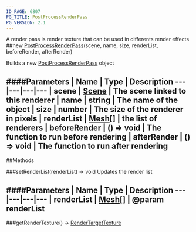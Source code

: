 ```yaml
---
ID_PAGE: 6807
PG_TITLE: PostProcessRenderPass
PG_VERSION: 2.1
---
```


A render pass is render texture that can be used in differents render effects
##new [PostProcessRenderPass](page.php?p=6807)(scene, name, size, renderList, beforeRender, afterRender)



Builds a new [PostProcessRenderPass](page.php?p=6807) object








####Parameters
 | Name | Type | Description
---|---|---|---
 | scene | [Scene](page.php?p=6662) | The scene linked to this renderer
 | name | string | The name of the object
 | size | number | The size of the renderer in pixels
 | renderList | [Mesh](page.php?p=6659)[] | the list of renderers
 | beforeRender | () =&gt; void | The function to run before rendering
 | afterRender | () =&gt; void | The function to run after rendering
---



##Methods

###setRenderList(renderList) &rarr; void
Updates the render list





####Parameters
 | Name | Type | Description
---|---|---|---
 | renderList | [Mesh](page.php?p=6659)[] | @param renderList
---

###getRenderTexture() &rarr; [RenderTargetTexture](page.php?p=6736)

